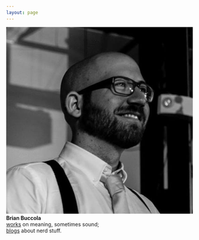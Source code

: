 ```yaml
---
layout: page
---
```

<div class="home">
<img class="img-circle" title="Brian" alt="Brian" src="/images/brian-tie.jpg"><br>
<strong>Brian Buccola</strong><br>
<a href="/work/">works</a> on meaning, sometimes sound;<br>
<a href="/blog/">blogs</a> about nerd stuff.
</div>

